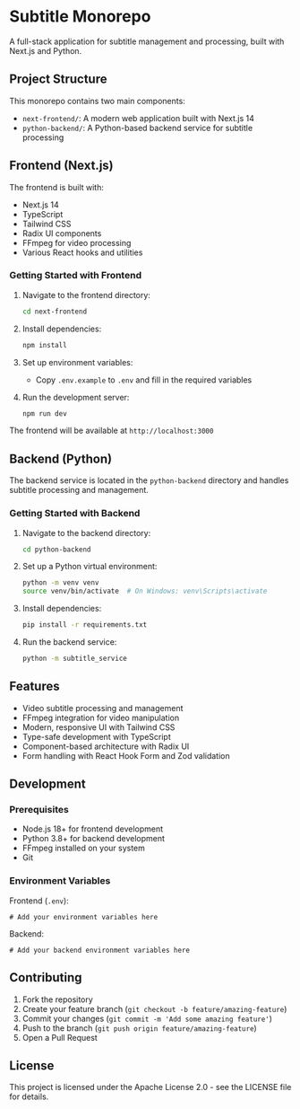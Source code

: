 # Subtitle Monorepo

A full-stack application for subtitle management and processing, built with Next.js and Python.

## Project Structure

This monorepo contains two main components:

- `next-frontend/`: A modern web application built with Next.js 14
- `python-backend/`: A Python-based backend service for subtitle processing

## Frontend (Next.js)

The frontend is built with:
- Next.js 14
- TypeScript
- Tailwind CSS
- Radix UI components
- FFmpeg for video processing
- Various React hooks and utilities

### Getting Started with Frontend

1. Navigate to the frontend directory:
   ```bash
   cd next-frontend
   ```

2. Install dependencies:
   ```bash
   npm install
   ```

3. Set up environment variables:
   - Copy `.env.example` to `.env` and fill in the required variables

4. Run the development server:
   ```bash
   npm run dev
   ```

The frontend will be available at `http://localhost:3000`

## Backend (Python)

The backend service is located in the `python-backend` directory and handles subtitle processing and management.

### Getting Started with Backend

1. Navigate to the backend directory:
   ```bash
   cd python-backend
   ```

2. Set up a Python virtual environment:
   ```bash
   python -m venv venv
   source venv/bin/activate  # On Windows: venv\Scripts\activate
   ```

3. Install dependencies:
   ```bash
   pip install -r requirements.txt
   ```

4. Run the backend service:
   ```bash
   python -m subtitle_service
   ```

## Features

- Video subtitle processing and management
- FFmpeg integration for video manipulation
- Modern, responsive UI with Tailwind CSS
- Type-safe development with TypeScript
- Component-based architecture with Radix UI
- Form handling with React Hook Form and Zod validation

## Development

### Prerequisites

- Node.js 18+ for frontend development
- Python 3.8+ for backend development
- FFmpeg installed on your system
- Git

### Environment Variables

Frontend (`.env`):
```
# Add your environment variables here
```

Backend:
```
# Add your backend environment variables here
```

## Contributing

1. Fork the repository
2. Create your feature branch (`git checkout -b feature/amazing-feature`)
3. Commit your changes (`git commit -m 'Add some amazing feature'`)
4. Push to the branch (`git push origin feature/amazing-feature`)
5. Open a Pull Request

## License

This project is licensed under the Apache License 2.0 - see the LICENSE file for details. 